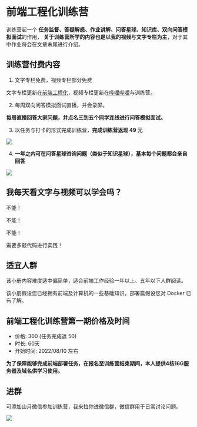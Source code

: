 # 前端工程化训练营

训练营起一个 **任务监督、答疑解惑、作业讲解、问答星球、知识库、双向问答模拟面试**的作用， **关于训练营所学的内容也是以我的视频与文字专栏为主**，对于其中作业将会在文章末尾进行介绍。

## 训练营付费内容

1. 文字专栏免费，视频专栏部分免费

文字专栏更新在[前端工程化](https://q.shanyue.tech/engineering/)，视频专栏更新在[哔哩哔哩](https://www.bilibili.com/video/BV1DU4y1N7sd/)与训练营。

2. 每周双向问答模拟面试直播，并会录屏。

**每周直播回答大家问题，并点名三到五个同学连线进行问答模拟面试。**

3. 以任务与打卡的形式完成训练营，**完成训练营返现 49 元**

![](https://static.shanyue.tech/images/22-07-02/clipboard-3965.66bdf3.webp)

4. **一年之内可在问答星球咨询问题（类似于知识星球），基本每个问题都会亲自回答**

![](https://static.shanyue.tech/images/22-07-02/clipboard-2169.0859b7.webp)

## 我每天看文字与视频可以学会吗？

不能！

不能！

不能！

需要多敲代码进行实践！

## 适宜人群

该小册内容难度适中偏简单，适合前端工作经验一年以上、五年以下人群阅读。

该小册假设您已经拥有前端及计算机的一些基础知识，部署篇假设您对 Docker 已有了解。

## 前端工程化训练营第一期价格及时间

+ 价格: 300 (任务完成返 50)
+ 时长: 60天
+ 开始时间: 2022/08/10 左右

**为了保障能够完成前端部署任务，在报名至训练营结束期间，本人提供4核16G服务器及域名供学习使用。**

## 进群

可添加山月微信参加训练营，我来拉你进微信群，微信群用于日常讨论问题。

![](https://static.shanyue.tech/images/22-05-18/clipboard-8626.a61f42.webp)
